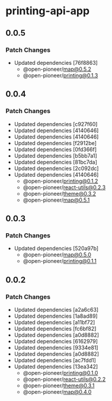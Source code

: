 # printing-api-app

## 0.0.5

### Patch Changes

-   Updated dependencies [76f8863]
    -   @open-pioneer/map@0.5.2
    -   @open-pioneer/printing@0.1.3

## 0.0.4

### Patch Changes

-   Updated dependencies [c927f60]
-   Updated dependencies [4140646]
-   Updated dependencies [4140646]
-   Updated dependencies [f2912be]
-   Updated dependencies [0fd366f]
-   Updated dependencies [b5bb7a1]
-   Updated dependencies [81bc7da]
-   Updated dependencies [2c092dc]
-   Updated dependencies [4140646]
    -   @open-pioneer/printing@0.1.2
    -   @open-pioneer/react-utils@0.2.3
    -   @open-pioneer/theme@0.3.2
    -   @open-pioneer/map@0.5.1

## 0.0.3

### Patch Changes

-   Updated dependencies [520a97b]
    -   @open-pioneer/map@0.5.0
    -   @open-pioneer/printing@0.1.1

## 0.0.2

### Patch Changes

-   Updated dependencies [a2a6c63]
-   Updated dependencies [1a8ad89]
-   Updated dependencies [a11bf72]
-   Updated dependencies [fc6bf82]
-   Updated dependencies [a0d8882]
-   Updated dependencies [6162979]
-   Updated dependencies [9334e81]
-   Updated dependencies [a0d8882]
-   Updated dependencies [ac7fdd1]
-   Updated dependencies [13ea342]
    -   @open-pioneer/printing@0.1.0
    -   @open-pioneer/react-utils@0.2.2
    -   @open-pioneer/theme@0.3.1
    -   @open-pioneer/map@0.4.0

